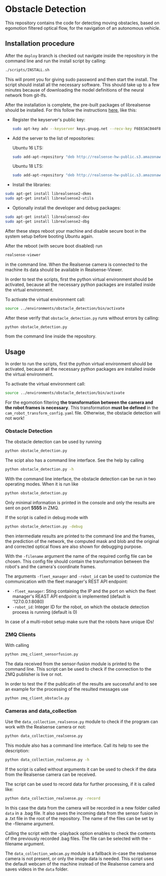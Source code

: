 # Obstacle Detection

This repository contains the code for detecting moving obstacles, based on egomotion filtered optical flow, for the navigation of an autonomous vehicle.

## Installation procedure

After the `deploy` branch is checked out navigate inside the repository in the command line and run the install script by calling:

```bash
./scripts/INSTALL.sh
```

This will promt you for giving sudo password and then start the install. The script should install all the necessary software. This should take up to a few minutes because of downloading the model definitions of the neural network from git-lfs.

After the installation is complete, the pre-built packages of librealsense should be installed. For this follow the instructions [here](https://github.com/IntelRealSense/librealsense/blob/master/doc/distribution_linux.md), like this:

 - Register the keyserver's public key:
    ```bash
    sudo apt-key adv --keyserver keys.gnupg.net --recv-key F6E65AC044F831AC80A06380C8B3A55A6F3EFCDE || sudo apt-key adv --keyserver hkp://keyserver.ubuntu.com:80 --recv-key F6E65AC044F831AC80A06380C8B3A55A6F3EFCDE
    ```

 - Add the server to the list of repositories:

    Ubuntu 16 LTS:
    ```bash
    sudo add-apt-repository "deb http://realsense-hw-public.s3.amazonaws.com/Debian/apt-repo xenial main" -u
    ```
    Ubuntu 18 LTS:
    ```bash
    sudo add-apt-repository "deb http://realsense-hw-public.s3.amazonaws.com/Debian/apt-repo bionic main" -u
    ```

 - Install the libraries:
 ```bash
 sudo apt-get install librealsense2-dkms
 sudo apt-get install librealsense2-utils
 ```

  - Optionally install the developer and debug packages:
  ```bash
  sudo apt-get install librealsense2-dev
  sudo apt-get install librealsense2-dbg
  ```

After these steps reboot your machine and disable secure boot in the system setup before booting Ubuntu again.

After the reboot (with secure boot disabled) run
```bash
realsense-viewer
```
in the command line. When the Realsense camera is connected to the machine its data should be available in Realsense-Viewer.

In order to test the scripts, first the python virtual environment should be activated, because all the necessary python packages are installed inside
the virtual environment.

To activate the virtual environment call:
```bash
source ../environments/obstacle_detection/bin/activate
```

After these verify that `obstacle_detection.py` runs without errors by calling:
```bash
python obstacle_detection.py
```
from the command line inside the repository.


## Usage

In order to run the scripts, first the python virtual environment should be activated, because all the necessary python packages are installed inside
the virtual environment.

To activate the virtual environment call:
```bash
source ../environments/obstacle_detection/bin/activate
```

For the egomotion filtering **the transformation between the camera and the robot frames is necessary**. This transformation **must be defined** in the `cam_robot_transform_config.yaml` file. Otherwise, the obstacle detection will not work!

### Obstacle Detection

The obstacle detection can be used by running
```bash
python obstacle_detection.py
```

The scipt also has a command line interface. See the help by calling
```bash
python obstacle_detection.py -h
```

With the command line interface, the obstacle detection can be run in two operating modes. When it is run like
```bash
python obstacle_detection.py
```
Only minimal information is printed in the console and only the results are sent on port **5555** in ZMQ.

If the script is called in debug mode with
```bash
python obstacle_detection.py -debug
```
then intermediate results are printed to the command line and the frames, the prediction of the network, the computed mask and blob and the original and corrected optical flows are also shown for debugging purpose.

With the `-filename` argument the name of the required config file can be chosen. This config file should contain the transformation between the robot's and the camera's coordinate frames.

The arguments `-fleet_manager` and `-robot_id` can be used to customize the communication with the fleet manager's REST API endpoint:

 - `-fleet_manager`: Sting containing the IP and the port on which the fleet manager's REAST API endpoint is implemented (default is '127.0.0.1:8080)
 - `-robot_id`: Integer ID for the robot, on which the obstacle detection process is running (default is 0)

In case of a multi-robot setup make sure that the robots have unique IDs!

### ZMQ Clients

With calling 
```bash
python zmq_client_sensorfusion.py
```
The data received from the sensor-fusion module is printed to the command line. This script can be used to check if the connection to the ZMQ publisher is live or not.

In order to test the if the publicatin of the results are successful and to see an example for the processing of the resulted messages use
```bash
python zmq_client_obstacle.py
```

### Cameras and data_collection

Use the `data_collection_realsense.py` module to check if the program can work with the Realsense camera or not:
```bash
python data_collection_realsense.py
```
This module also has a command line interface. Call its help to see the description:
```bash
python data_collection_realsense.py -h
```
If the script is called without arguments it can be used to check if the data from the Realsense camera can be received.

The script can be used to record data for further processing, if it is called like:
```bash
python data_collection_realsense.py -record
```
In this case the data from the camera will be recorded in a new folder called `data` in a .bag file. It also saves the incoming data from the sensor fusion in a .txt file in the root of the repository. The name of the files can be set by the -filename argument.

Calling the script with the -playback option enables to check the contents of the previously recorded .bag files. The file can be selected with the -filename argument.

The `data_collection_webcam.py` module is a fallback in-case the realsense camera is not present, or only the image data is needed. This script uses the default webcam of the machine instead of the Realsense camera and saves videos in the `data` folder.